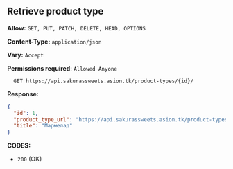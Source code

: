 ## Retrieve product type

**Allow:** `GET, PUT, PATCH, DELETE, HEAD, OPTIONS`

**Content-Type:** `application/json`

**Vary:** `Accept`

**Permissions required**: `Allowed Anyone`

```
  GET https://api.sakurassweets.asion.tk/product-types/{id}/
```

**Response:**

```json
{
  "id": 1,
  "product_type_url": "https://api.sakurassweets.asion.tk/product-types/1/",
  "title": "Мармелад"
}
```

**CODES:**

- `200` (OK)
